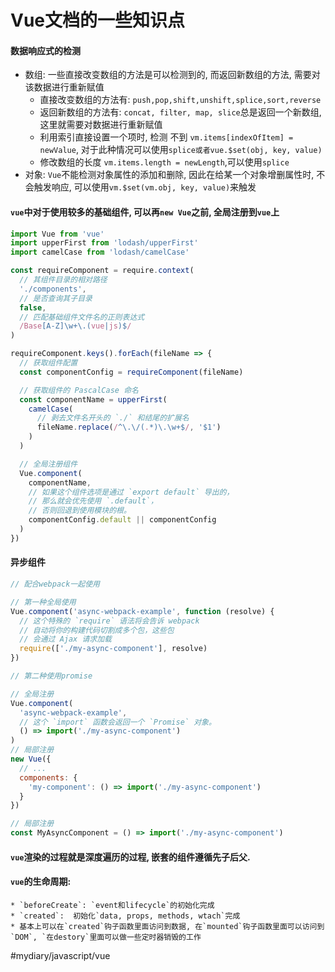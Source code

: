 # Vue文档的一些知识点
#### 数据响应式的检测
* 数组: 一些直接改变数组的方法是可以检测到的, 而返回新数组的方法, 需要对该数据进行重新赋值
	* 直接改变数组的方法有: `push,pop,shift,unshift,splice,sort,reverse`
	* 返回新数组的方法有: `concat, filter, map, slice`总是返回一个新数组,这里就需要对数据进行重新赋值
	* 利用索引直接设置一个项时, 检测 不到 `vm.items[indexOfItem] = newValue`, 对于此种情况可以使用`splice或者vue.$set(obj, key, value)`
	* 修改数组的长度 `vm.items.length = newLength`,可以使用`splice`
* 对象:   `Vue`不能检测对象属性的添加和删除, 因此在给某一个对象增删属性时, 不会触发响应, 可以使用`vm.$set(vm.obj, key, value)`来触发

#### `vue`中对于使用较多的基础组件, 可以再`new Vue`之前, 全局注册到`vue`上

```javascript
import Vue from 'vue'
import upperFirst from 'lodash/upperFirst'
import camelCase from 'lodash/camelCase'

const requireComponent = require.context(
  // 其组件目录的相对路径
  './components',
  // 是否查询其子目录
  false,
  // 匹配基础组件文件名的正则表达式
  /Base[A-Z]\w+\.(vue|js)$/
)

requireComponent.keys().forEach(fileName => {
  // 获取组件配置
  const componentConfig = requireComponent(fileName)

  // 获取组件的 PascalCase 命名
  const componentName = upperFirst(
    camelCase(
      // 剥去文件名开头的 `./` 和结尾的扩展名
      fileName.replace(/^\.\/(.*)\.\w+$/, '$1')
    )
  )

  // 全局注册组件
  Vue.component(
    componentName,
    // 如果这个组件选项是通过 `export default` 导出的，
    // 那么就会优先使用 `.default`，
    // 否则回退到使用模块的根。
    componentConfig.default || componentConfig
  )
})
```

#### 异步组件

```JavaScript
// 配合webpack一起使用

// 第一种全局使用
Vue.component('async-webpack-example', function (resolve) {
  // 这个特殊的 `require` 语法将会告诉 webpack
  // 自动将你的构建代码切割成多个包，这些包
  // 会通过 Ajax 请求加载
  require(['./my-async-component'], resolve)
})

// 第二种使用promise

// 全局注册
Vue.component(
  'async-webpack-example',
  // 这个 `import` 函数会返回一个 `Promise` 对象。
  () => import('./my-async-component')
)
// 局部注册
new Vue({
  // ...
  components: {
    'my-component': () => import('./my-async-component')
  }
})

// 局部注册
const MyAsyncComponent = () => import('./my-async-component')
```

#### `vue`渲染的过程就是深度遍历的过程, 嵌套的组件遵循先子后父.

#### `vue`的生命周期: 
	* `beforeCreate`: `event和lifecycle`的初始化完成
	* `created`:  初始化`data, props, methods, wtach`完成
	* 基本上可以在`created`钩子函数里面访问到数据, 在`mounted`钩子函数里面可以访问到`DOM`, `在destory`里面可以做一些定时器销毁的工作
#mydiary/javascript/vue